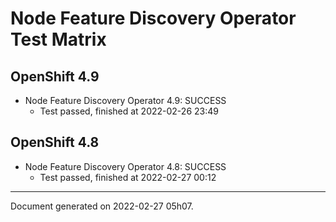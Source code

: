 
Node Feature Discovery Operator Test Matrix
===========================================

OpenShift 4.9
-------------



* Node Feature Discovery Operator 4.9: SUCCESS
  - Test passed, finished at 2022-02-26 23:49

OpenShift 4.8
-------------



* Node Feature Discovery Operator 4.8: SUCCESS
  - Test passed, finished at 2022-02-27 00:12

---
Document generated on 2022-02-27 05h07.
